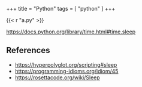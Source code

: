 +++
title = "Python"
tags = [ "python" ]
+++

{{< r "a.py" >}}

<https://docs.python.org/library/time.html#time.sleep>

## References

- <https://hyperpolyglot.org/scripting#sleep>
- <https://programming-idioms.org/idiom/45>
- <https://rosettacode.org/wiki/Sleep>
